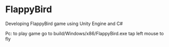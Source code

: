# FlappyBird
Developing FlappyBird game using Unity Engine and C#

Pc: to play game go to build/Windows/x86/FlappyBird.exe
tap left mouse to fly
